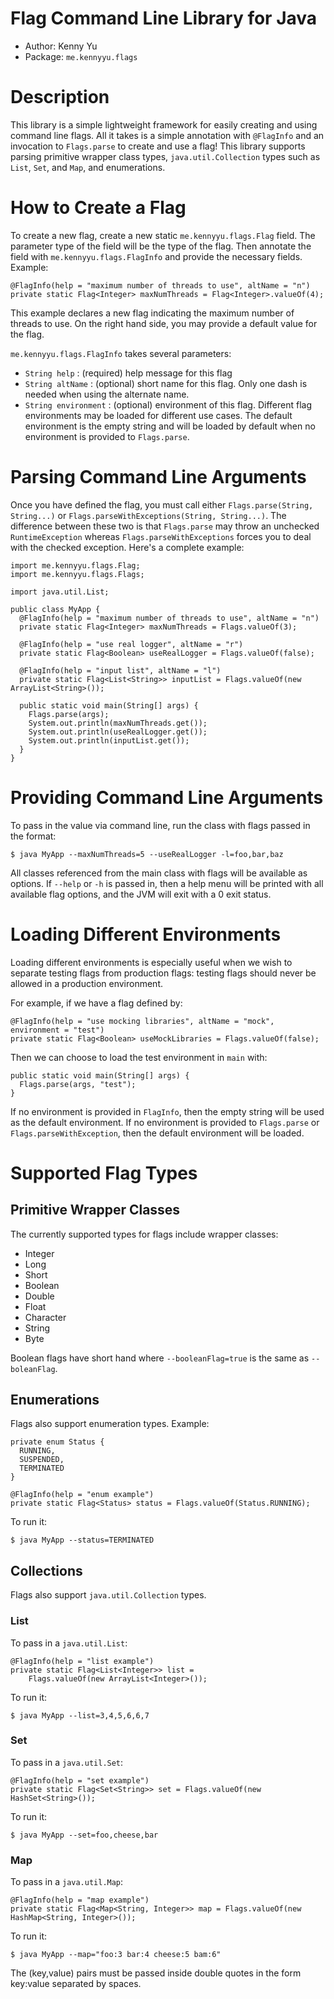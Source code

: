 Flag Command Line Library for Java
==================================
-   Author: Kenny Yu
-   Package: `me.kennyyu.flags`

Description
===========
This library is a simple lightweight framework for easily creating and using command
line flags. All it takes is a simple annotation with `@FlagInfo` and an invocation to
`Flags.parse` to create and use a flag! This library supports parsing primitive wrapper
class types, `java.util.Collection` types such as `List`, `Set`, and `Map`,
and enumerations.

How to Create a Flag
====================
To create a new flag, create a new static `me.kennyyu.flags.Flag` field.
The parameter type of the field will be the type of the flag. Then annotate
the field with `me.kennyyu.flags.FlagInfo` and provide the necessary fields.
Example:

    @FlagInfo(help = "maximum number of threads to use", altName = "n")
    private static Flag<Integer> maxNumThreads = Flag<Integer>.valueOf(4);

This example declares a new flag indicating the maximum number of threads
to use. On the right hand side, you may provide a default value for the flag.

`me.kennyyu.flags.FlagInfo` takes several parameters:
-   `String help` : (required) help message for this flag
-   `String altName` : (optional) short name for this flag. Only one dash is needed when using the alternate name.
-   `String environment` : (optional) environment of this flag. Different flag environments may be loaded for different use cases. The default environment is the empty
string and will be loaded by default when no environment is provided to `Flags.parse`.


Parsing Command Line Arguments
==============================
Once you have defined the flag, you must call either `Flags.parse(String, String...)` or
`Flags.parseWithExceptions(String, String...)`. The difference between these two is that
`Flags.parse` may throw an unchecked `RuntimeException` whereas `Flags.parseWithExceptions`
forces you to deal with the checked exception. Here's a complete example:

    import me.kennyyu.flags.Flag;
    import me.kennyyu.flags.Flags;

    import java.util.List;

    public class MyApp {
      @FlagInfo(help = "maximum number of threads to use", altName = "n")
      private static Flag<Integer> maxNumThreads = Flags.valueOf(3);

      @FlagInfo(help = "use real logger", altName = "r")
      private static Flag<Boolean> useRealLogger = Flags.valueOf(false);

      @FlagInfo(help = "input list", altName = "l")
      private static Flag<List<String>> inputList = Flags.valueOf(new ArrayList<String>());

      public static void main(String[] args) {
        Flags.parse(args);
        System.out.println(maxNumThreads.get());
        System.out.println(useRealLogger.get());
        System.out.println(inputList.get());
      }
    }

Providing Command Line Arguments
================================
To pass in the value via command line, run the class with flags passed in
the format:

    $ java MyApp --maxNumThreads=5 --useRealLogger -l=foo,bar,baz

All classes referenced from the main class with flags will be available
as options. If `--help` or `-h` is passed in, then a help menu will be printed
with all available flag options, and the JVM will exit with a 0 exit status.

Loading Different Environments
==============================
Loading different environments is especially useful when we wish to separate testing
flags from production flags: testing flags should never be allowed in a production
environment.

For example, if we have a flag defined by:

    @FlagInfo(help = "use mocking libraries", altName = "mock", environment = "test")
    private static Flag<Boolean> useMockLibraries = Flags.valueOf(false);

Then we can choose to load the test environment in `main` with:

    public static void main(String[] args) {
      Flags.parse(args, "test");
    }

If no environment is provided in `FlagInfo`, then the empty string will be used as the default environment.
If no environment is provided to `Flags.parse` or `Flags.parseWithException`, then the default environment
will be loaded.

Supported Flag Types
====================

## Primitive Wrapper Classes
The currently supported types for flags include wrapper classes:
-   Integer
-   Long
-   Short
-   Boolean
-   Double
-   Float
-   Character
-   String
-   Byte

Boolean flags have short hand where `--booleanFlag=true` is the same as
`--boleanFlag`.

## Enumerations
Flags also support enumeration types. Example:


    private enum Status {
      RUNNING,
      SUSPENDED,
      TERMINATED
    }

    @FlagInfo(help = "enum example")
    private static Flag<Status> status = Flags.valueOf(Status.RUNNING);

To run it:

    $ java MyApp --status=TERMINATED

## Collections
Flags also support `java.util.Collection` types.

### List
To pass in a `java.util.List`:

    @FlagInfo(help = "list example")
    private static Flag<List<Integer>> list =
        Flags.valueOf(new ArrayList<Integer>());

To run it:

    $ java MyApp --list=3,4,5,6,6,7

### Set
To pass in a `java.util.Set`:

    @FlagInfo(help = "set example")
    private static Flag<Set<String>> set = Flags.valueOf(new HashSet<String>());

To run it:

    $ java MyApp --set=foo,cheese,bar

### Map
To pass in a `java.util.Map`:

    @FlagInfo(help = "map example")
    private static Flag<Map<String, Integer>> map = Flags.valueOf(new HashMap<String, Integer>());

To run it:

    $ java MyApp --map="foo:3 bar:4 cheese:5 bam:6"

The (key,value) pairs must be passed inside double quotes in the form
key:value separated by spaces.